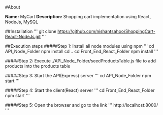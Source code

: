 #About

<b>Name:</b> MyCart
<b>Description:</b> Shopping cart implementation using React, NodeJs, MySQL

##Installation
'''
git clone https://github.com/nishantsahoo/ShoppingCart-React-NodeJs.git
'''

##Execution steps</h2>
#####Step 1: Install all node modules using npm
'''
cd API_Node_Folder
npm install
cd ..
cd Front_End_React_Folder
npm install
'''

#####Step 2: Execute ./API_Node_Folder/seedProductsTable.js file to add products into the products table

#####Step 3: Start the API(Express) server
'''
cd API_Node_Folder
npm start
'''

#####Step 4: Start the client(React) server
'''
cd Front_End_React_Folder
npm start
'''

#####Step 5: Open the browser and go to the link
'''
http://localhost:8000/
'''